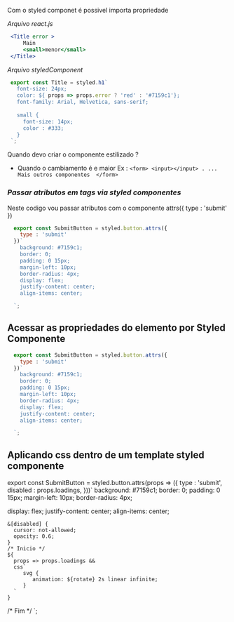  
 Com o styled componet é possivel importa propriedade 

*Arquivo react.js*
 ```jsx
  <Title error >
      Main
      <small>menor</small>
  </Title>
 ```

 *Arquivo styledComponent*
 ```js 
  export const Title = styled.h1`
    font-size: 24px;
    color: ${ props => props.error ? 'red' : '#7159c1'};
    font-family: Arial, Helvetica, sans-serif;
    
    small {
      font-size: 14px;
      color : #333;
    }
  `;
 ``` 
 Quando devo criar o componente estilizado ? 
  * Quando o cambiamento é e maior 
    Ex : ```
            <form>
              <input></input>
              .
              ... Mais outros componentes 
            </form>
         ```

### *Passar atributos em tags via styled componentes*

Neste codigo vou passar atributos com o componente attrs({ type : 'submit' })
```js 
  export const SubmitButton = styled.button.attrs({
    type : 'submit'
  })`
    background: #7159c1;
    border: 0;
    padding: 0 15px;
    margin-left: 10px;
    border-radius: 4px;
    display: flex;
    justify-content: center;
    align-items: center;

  `;
 ``` 

## Acessar as propriedades do elemento por Styled Componente

```js 
  export const SubmitButton = styled.button.attrs({
    type : 'submit'
  })`
    background: #7159c1;
    border: 0;
    padding: 0 15px;
    margin-left: 10px;
    border-radius: 4px;
    display: flex;
    justify-content: center;
    align-items: center;

  `;
 ``` 

## Aplicando css dentro de um template styled componente 

export const SubmitButton = styled.button.attrs(props => ({
  type : 'submit',
  disabled : props.loadings,
}))`
  background: #7159c1;
  border: 0;
  padding: 0 15px;
  margin-left: 10px;
  border-radius: 4px;

  display: flex;
  justify-content: center;
  align-items: center;

    &[disabled] {
      cursor: not-allowed;
      opacity: 0.6;
    }
    /* Inicio */
    ${ 
      props => props.loadings && 
      css`
         svg {
            animation: ${rotate} 2s linear infinite;
         }
      `
    }
   /* Fim */
`;